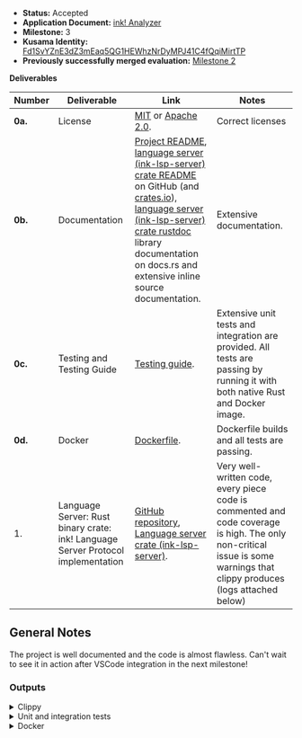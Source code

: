 - **Status:** Accepted
- **Application Document:** [ink! Analyzer](https://github.com/w3f/Grants-Program/blob/master/applications/ink-analyzer.md)
- **Milestone:** 3
- **Kusama Identity:** [Fd1SvYZnE3dZ3mEaq5QG1HEWhzNrDyMPJ41C4fQqiMirtTP](https://sub.id/Fd1SvYZnE3dZ3mEaq5QG1HEWhzNrDyMPJ41C4fQqiMirtTP)
- **Previously successfully merged evaluation:** [Milestone 2](https://github.com/w3f/Grant-Milestone-Delivery/blob/master/evaluations/ink_analyzer_2_dsm-w3f.md)

**Deliverables**

| Number  | Deliverable                                                                      | Link                                                                                                                                                                                                                                                                                                                                                                                                                                                                | Notes                                                                                                                                                                    |
| ------- | -------------------------------------------------------------------------------- | ------------------------------------------------------------------------------------------------------------------------------------------------------------------------------------------------------------------------------------------------------------------------------------------------------------------------------------------------------------------------------------------------------------------------------------------------------------------- | ------------------------------------------------------------------------------------------------------------------------------------------------------------------------ |
| **0a.** | License                                                                          | [MIT](https://github.com/ink-analyzer/ink-analyzer/blob/master/LICENSE-MIT) or [Apache 2.0](https://github.com/ink-analyzer/ink-analyzer/blob/master/LICENSE-APACHE).                                                                                                                                                                                                                                                                                               | Correct licenses                                                                                                                                                         |
| **0b.** | Documentation                                                                    | [Project README](https://github.com/ink-analyzer/ink-analyzer#readme), [language server (ink-lsp-server) crate README](https://github.com/ink-analyzer/ink-analyzer/tree/master/crates/lsp-server#readme) on GitHub (and [crates.io](https://crates.io/crates/ink-lsp-server)), [language server (ink-lsp-server) crate rustdoc](https://docs.rs/ink-lsp-server/latest/ink_lsp_server/) library documentation on docs.rs and extensive inline source documentation. | Extensive documentation.                                                                                                                                                 |
| **0c.** | Testing and Testing Guide                                                        | [Testing guide](https://github.com/ink-analyzer/ink-analyzer#testing).                                                                                                                                                                                                                                                                                                                                                                                              | Extensive unit tests and integration are provided. All tests are passing by running it with both native Rust and Docker image.                                           |
| **0d.** | Docker                                                                           | [Dockerfile](https://github.com/ink-analyzer/ink-analyzer/blob/master/Dockerfile).                                                                                                                                                                                                                                                                                                                                                                                  | Dockerfile builds and all tests are passing.                                                                                                                             |
| 1.      | Language Server: Rust binary crate: ink! Language Server Protocol implementation | [GitHub repository](https://github.com/ink-analyzer/ink-analyzer), [Language server crate (ink-lsp-server)](https://crates.io/crates/ink-lsp-server).                                                                                                                                                                                                                                                                                                               | Very well-written code, every piece code is commented and code coverage is high. The only non-critical issue is some warnings that clippy produces (logs attached below) |

## General Notes

The project is well documented and the code is almost flawless. Can't wait to see it in action after VSCode integration in the next milestone!

### Outputs

<details>
    <summary>Clippy</summary>

```bash
warning: variables can be used directly in the `format!` string
  --> crates/test-utils/src/lib.rs:28:36
   |
28 |     lsp_types::Url::from_file_path(format!("/test_data/{}.rs", location)).unwrap()
   |                                    ^^^^^^^^^^^^^^^^^^^^^^^^^^^^^^^^^^^^^
   |
   = help: for further information visit https://rust-lang.github.io/rust-clippy/master/index.html#uninlined_format_args
   = note: `#[warn(clippy::uninlined_format_args)]` on by default
help: change this to
   |
28 -     lsp_types::Url::from_file_path(format!("/test_data/{}.rs", location)).unwrap()
28 +     lsp_types::Url::from_file_path(format!("/test_data/{location}.rs")).unwrap()
   |

warning: `test-utils` (lib) generated 1 warning
    Checking ink-analyzer-ir v0.7.0 (/Users/dastan@enjin.io/Documents/dastan/evaluations/ink-analyzer/crates/ir)
    Checking ink-analyzer v0.6.1 (/Users/dastan@enjin.io/Documents/dastan/evaluations/ink-analyzer/crates/analyzer)
warning: variables can be used directly in the `format!` string
   --> crates/analyzer/src/analysis/completions.rs:141:50
    |
141 | ...                   .retain(|macro_kind| format!("{}", macro_kind).starts_with(prefix));
    |                                            ^^^^^^^^^^^^^^^^^^^^^^^^^
    |
    = help: for further information visit https://rust-lang.github.io/rust-clippy/master/index.html#uninlined_format_args
    = note: `#[warn(clippy::uninlined_format_args)]` on by default
help: change this to
    |
141 -                             .retain(|macro_kind| format!("{}", macro_kind).starts_with(prefix));
141 +                             .retain(|macro_kind| format!("{macro_kind}").starts_with(prefix));
    |

warning: variables can be used directly in the `format!` string
   --> crates/analyzer/src/analysis/completions.rs:311:48
    |
311 | ...                   .retain(|arg_kind| format!("{}", arg_kind).starts_with(prefix));
    |                                          ^^^^^^^^^^^^^^^^^^^^^^^
    |
    = help: for further information visit https://rust-lang.github.io/rust-clippy/master/index.html#uninlined_format_args
help: change this to
    |
311 -                             .retain(|arg_kind| format!("{}", arg_kind).starts_with(prefix));
311 +                             .retain(|arg_kind| format!("{arg_kind}").starts_with(prefix));
    |

warning: variables can be used directly in the `format!` string
   --> crates/analyzer/src/analysis/diagnostics/utils.rs:131:25
    |
131 |                         format!("Unknown ink! attribute argument: '{}'.", arg_name_text)
    |                         ^^^^^^^^^^^^^^^^^^^^^^^^^^^^^^^^^^^^^^^^^^^^^^^^^^^^^^^^^^^^^^^^
    |
    = help: for further information visit https://rust-lang.github.io/rust-clippy/master/index.html#uninlined_format_args
help: change this to
    |
131 -                         format!("Unknown ink! attribute argument: '{}'.", arg_name_text)
131 +                         format!("Unknown ink! attribute argument: '{arg_name_text}'.")
    |

warning: variables can be used directly in the `format!` string
   --> crates/analyzer/src/analysis/diagnostics/utils.rs:148:42
    |
148 | ...                   message: format!("`{}` argument shouldn't have a value.", arg_name_text),
    |                                ^^^^^^^^^^^^^^^^^^^^^^^^^^^^^^^^^^^^^^^^^^^^^^^^^^^^^^^^^^^^^^^
    |
    = help: for further information visit https://rust-lang.github.io/rust-clippy/master/index.html#uninlined_format_args
help: change this to
    |
148 -                                 message: format!("`{}` argument shouldn't have a value.", arg_name_text),
148 +                                 message: format!("`{arg_name_text}` argument shouldn't have a value."),
    |

warning: variables can be used directly in the `format!` string
   --> crates/analyzer/src/analysis/diagnostics/utils.rs:220:42
    |
220 |   ...                   message: format!(
    |  ________________________________^
221 | | ...                       "`{}` argument should have a `boolean` (`bool`) value.",
222 | | ...                       arg_name_text
223 | | ...                   ),
    | |_______________________^
    |
    = help: for further information visit https://rust-lang.github.io/rust-clippy/master/index.html#uninlined_format_args

warning: variables can be used directly in the `format!` string
   --> crates/analyzer/src/analysis/diagnostics/utils.rs:238:42
    |
238 |   ...                   message: format!(
    |  ________________________________^
239 | | ...                       "`{}` argument should have a `path` (e.g `my::env::Types`) value.",
240 | | ...                       arg_name_text
241 | | ...                   ),
    | |_______________________^
    |
    = help: for further information visit https://rust-lang.github.io/rust-clippy/master/index.html#uninlined_format_args

warning: variables can be used directly in the `format!` string
   --> crates/analyzer/src/analysis/diagnostics/utils.rs:467:41
    |
467 | ...                   format!("`ink! {}`", arg_kind)
    |                       ^^^^^^^^^^^^^^^^^^^^^^^^^^^^^^
    |
    = help: for further information visit https://rust-lang.github.io/rust-clippy/master/index.html#uninlined_format_args
help: change this to
    |
467 -                                         format!("`ink! {}`", arg_kind)
467 +                                         format!("`ink! {arg_kind}`")
    |

warning: variables can be used directly in the `format!` string
   --> crates/analyzer/src/analysis/diagnostics/utils.rs:470:41
    |
470 | ...                   format!("`ink! {}`", macro_kind)
    |                       ^^^^^^^^^^^^^^^^^^^^^^^^^^^^^^^^
    |
    = help: for further information visit https://rust-lang.github.io/rust-clippy/master/index.html#uninlined_format_args
help: change this to
    |
470 -                                         format!("`ink! {}`", macro_kind)
470 +                                         format!("`ink! {macro_kind}`")
    |

warning: variables can be used directly in the `format!` string
   --> crates/analyzer/src/analysis/diagnostics/utils.rs:543:45
    |
543 | ...                   format!("argument `{}`", arg_kind,)
    |                       ^^^^^^^^^^^^^^^^^^^^^^^^^^^^^^^^^^^
    |
    = help: for further information visit https://rust-lang.github.io/rust-clippy/master/index.html#uninlined_format_args
help: change this to
    |
543 -                                             format!("argument `{}`", arg_kind,)
543 +                                             format!("argument `{arg_kind}`",)
    |

warning: variables can be used directly in the `format!` string
   --> crates/analyzer/src/analysis/diagnostics/utils.rs:546:45
    |
546 | ...                   format!("macro `{}`", macro_kind)
    |                       ^^^^^^^^^^^^^^^^^^^^^^^^^^^^^^^^^
    |
    = help: for further information visit https://rust-lang.github.io/rust-clippy/master/index.html#uninlined_format_args
help: change this to
    |
546 -                                             format!("macro `{}`", macro_kind)
546 +                                             format!("macro `{macro_kind}`")
    |

warning: variables can be used directly in the `format!` string
  --> crates/analyzer/src/analysis/diagnostics/event.rs:95:42
   |
95 |   ...                   message: format!(
   |  ________________________________^
96 | | ...                       "`{}` attributes on event fields are not supported.",
97 | | ...                       attr
98 | | ...                   ),
   | |_______________________^
   |
   = help: for further information visit https://rust-lang.github.io/rust-clippy/master/index.html#uninlined_format_args
```

</details>

<details>

  <summary>Unit and integration tests</summary>

```bash
running 132 tests
test analysis::diagnostics::chain_extension::tests::invalid_quasi_direct_descendant_fails ... ok
test analysis::actions::tests::ast_item_actions_works ... ok
test analysis::diagnostics::chain_extension::tests::invalid_trait_properties_fails ... ok
test analysis::diagnostics::chain_extension::tests::missing_error_code_type_fails ... ok
test analysis::completions::tests::macro_completions_works ... ok
test analysis::diagnostics::chain_extension::tests::multiple_error_code_types_fails ... ok
test analysis::diagnostics::chain_extension::tests::overlapping_ids_fails ... ok
test analysis::completions::tests::argument_completions_works ... ok
test analysis::actions::tests::ink_attribute_actions_works ... ok
test analysis::diagnostics::chain_extension::tests::one_error_code_type_works ... ok
test analysis::diagnostics::constructor::tests::ink_descendants_fails ... ok
test analysis::diagnostics::constructor::tests::missing_return_type_fails ... ok
test analysis::diagnostics::chain_extension::tests::valid_trait_properties_works ... ok
test analysis::diagnostics::constructor::tests::invalid_callable_fails ... ok
test analysis::diagnostics::chain_extension::tests::valid_quasi_direct_descendant_works ... ok
test analysis::diagnostics::chain_extension::tests::invalid_trait_items_fails ... ok
test analysis::diagnostics::chain_extension::tests::non_overlapping_ids_works ... ok
test analysis::diagnostics::contract::tests::attribute_in_mod_body_fails ... ok
test analysis::diagnostics::constructor::tests::self_receiver_fails ... ok
test analysis::diagnostics::chain_extension::tests::valid_trait_items_works ... ok
test analysis::diagnostics::chain_extension::tests::compound_diagnostic_works ... ok
test analysis::diagnostics::contract::tests::invalid_quasi_direct_descendant_fails ... ok
test analysis::diagnostics::contract::tests::missing_constructor_fails ... ok
test analysis::diagnostics::contract::tests::missing_message_fails ... ok
test analysis::diagnostics::contract::tests::missing_storage_fails ... ok
test analysis::diagnostics::contract::tests::multiple_storage_items_fails ... ok
test analysis::diagnostics::contract::tests::multiple_wildcard_selectors_fails ... ok
test analysis::diagnostics::contract::tests::non_impl_parent_for_callables_fails ... ok
test analysis::diagnostics::contract::tests::non_mod_fails ... ok
test analysis::diagnostics::constructor::tests::valid_callable_works ... ok
test analysis::diagnostics::constructor::tests::no_self_receiver_works ... ok
test analysis::diagnostics::constructor::tests::no_ink_descendants_works ... ok
test analysis::diagnostics::constructor::tests::return_type_works ... ok
test analysis::actions::tests::is_focused_on_ast_item_declaration_works ... ok
test analysis::diagnostics::contract::tests::out_of_line_mod_fails ... ok
test analysis::diagnostics::constructor::tests::compound_diagnostic_works ... ok
test analysis::diagnostics::contract::tests::overlapping_selectors_fails ... ok
test analysis::diagnostics::contract::tests::root_items_not_in_root_fails ... ok
test analysis::diagnostics::contract::tests::one_or_multiple_constructors_works ... ok
test analysis::diagnostics::event::tests::cfg_field_fails ... ok
test analysis::diagnostics::contract::tests::impl_parent_for_callables_works ... ok
test analysis::diagnostics::event::tests::contract_parent_works ... ok
test analysis::diagnostics::event::tests::compound_diagnostic_works ... ok
test analysis::diagnostics::event::tests::ink_topic_field_works ... ok
test analysis::diagnostics::event::tests::non_contract_parent_fails ... ok
test analysis::diagnostics::event::tests::non_cfg_field_works ... ok
test analysis::diagnostics::event::tests::non_pub_struct_fails ... ok
test analysis::diagnostics::event::tests::non_topic_ink_field_fails ... ok
test analysis::diagnostics::event::tests::struct_with_generics_fails ... ok
test analysis::diagnostics::event::tests::pub_struct_works ... ok
test analysis::diagnostics::event::tests::struct_with_no_generics_works ... ok
test analysis::diagnostics::extension::tests::ink_descendants_fails ... ok
test analysis::diagnostics::extension::tests::invalid_method_fails ... ok
test analysis::diagnostics::contract::tests::one_or_no_wildcard_selectors_works ... ok
test analysis::diagnostics::extension::tests::compound_diagnostic_works ... ok
test analysis::diagnostics::extension::tests::no_ink_descendants_works ... ok
test analysis::diagnostics::extension::tests::self_receiver_fails ... ok
test analysis::diagnostics::file::tests::invalid_quasi_direct_descendant_fails ... ok
test analysis::diagnostics::file::tests::multiple_contract_definitions_fails ... ok
test analysis::diagnostics::file::tests::no_contract_definitions_works ... ok
test analysis::diagnostics::file::tests::one_contract_definition_works ... ok
test analysis::diagnostics::file::tests::valid_quasi_direct_descendant_works ... ok
test analysis::diagnostics::extension::tests::no_self_receiver_works ... ok
test analysis::diagnostics::extension::tests::valid_method_works ... ok
test analysis::diagnostics::contract::tests::non_overlapping_selectors_works ... ok
test analysis::diagnostics::contract::tests::inline_mod_works ... ok
test analysis::diagnostics::contract::tests::one_or_multiple_messages_works ... ok
test analysis::diagnostics::ink_impl::tests::invalid_quasi_direct_descendant_fails ... ok
test analysis::diagnostics::ink_impl::tests::missing_annotation_and_no_callables_fails ... ok
test analysis::diagnostics::ink_impl::tests::invalid_impl_properties_fails ... ok
test analysis::diagnostics::ink_impl::tests::non_impl_fails ... ok
test analysis::diagnostics::ink_impl::tests::non_impl_parent_for_callables_fails ... ok
test analysis::diagnostics::contract::tests::valid_quasi_direct_descendant_works ... ok
test analysis::diagnostics::ink_test::tests::compound_diagnostic_works ... ok
test analysis::diagnostics::ink_test::tests::fn_works ... ok
test analysis::diagnostics::ink_test::tests::ink_descendants_fails ... ok
test analysis::diagnostics::ink_test::tests::no_ink_descendants_works ... ok
test analysis::diagnostics::ink_test::tests::non_fn_fails ... ok
test analysis::diagnostics::contract::tests::one_storage_item_works ... ok
test analysis::diagnostics::message::tests::ink_descendants_fails ... ok
test analysis::diagnostics::ink_impl::tests::annotated_or_contains_callables_works ... ok
test analysis::diagnostics::message::tests::invalid_callable_fails ... ok
test analysis::diagnostics::message::tests::non_self_ref_receiver_fails ... ok
test analysis::diagnostics::ink_impl::tests::impl_works ... ok
test analysis::diagnostics::ink_impl::tests::impl_parent_for_callables_works ... ok
test analysis::diagnostics::message::tests::self_return_type_fails ... ok
test analysis::diagnostics::ink_impl::tests::valid_impl_properties_works ... ok
test analysis::diagnostics::storage::tests::compound_diagnostic_works ... ok
test analysis::diagnostics::storage::tests::contract_parent_works ... ok
test analysis::diagnostics::storage::tests::ink_descendants_fails ... ok
test analysis::diagnostics::storage::tests::no_ink_descendants_works ... ok
test analysis::diagnostics::storage::tests::non_contract_parent_fails ... ok
test analysis::diagnostics::storage::tests::non_pub_struct_fails ... ok
test analysis::diagnostics::storage::tests::pub_struct_works ... ok
test analysis::diagnostics::storage_item::tests::adt_works ... ok
test analysis::diagnostics::storage_item::tests::compound_diagnostic_works ... ok
test analysis::diagnostics::storage_item::tests::ink_descendants_fails ... ok
test analysis::diagnostics::storage_item::tests::no_ink_descendants_works ... ok
test analysis::diagnostics::storage_item::tests::non_adt_fails ... ok
test analysis::diagnostics::topic::tests::compound_diagnostic_works ... ok
test analysis::diagnostics::topic::tests::non_struct_field_fails ... ok
test analysis::diagnostics::topic::tests::struct_field_works ... ok
test analysis::diagnostics::ink_impl::tests::valid_quasi_direct_descendant_works ... ok
test analysis::diagnostics::trait_definition::tests::invalid_quasi_direct_descendant_fails ... ok
test analysis::diagnostics::trait_definition::tests::invalid_trait_items_fails ... ok
test analysis::diagnostics::trait_definition::tests::invalid_trait_properties_fails ... ok
test analysis::diagnostics::trait_definition::tests::missing_message_fails ... ok
test analysis::diagnostics::trait_definition::tests::multiple_messages_works ... ok
test analysis::diagnostics::trait_definition::tests::one_message_works ... ok
test analysis::diagnostics::message::tests::non_self_return_type_works ... ok
test analysis::diagnostics::trait_definition::tests::valid_quasi_direct_descendant_works ... ok
test analysis::diagnostics::message::tests::valid_callable_works ... ok
test analysis::diagnostics::message::tests::self_ref_receiver_works ... ok
test analysis::diagnostics::trait_definition::tests::compound_diagnostic_works ... ok
test analysis::diagnostics::utils::tests::duplicate_attributes_and_arguments_fails ... ok
test analysis::diagnostics::utils::tests::identifiers_not_prefixed_with_ink_works ... ok
test analysis::diagnostics::utils::tests::identifiers_prefixed_with_ink_fails ... ok
test analysis::diagnostics::utils::tests::conflicting_attributes_and_arguments_fails ... ok
test analysis::diagnostics::utils::tests::invalid_attribute_argument_format_and_value_type_fails ... ok
test analysis::diagnostics::utils::tests::known_ink_attributes_works ... ok
test analysis::diagnostics::utils::tests::unknown_ink_attributes_fails ... ok
test analysis::diagnostics::utils::tests::no_conflicting_attributes_and_arguments_works ... ok
test analysis::diagnostics::message::tests::no_ink_descendants_works ... ok
test analysis::diagnostics::utils::tests::no_duplicate_attributes_and_arguments_works ... ok
test analysis::diagnostics::utils::tests::valid_attribute_argument_format_and_value_type_works ... ok
test analysis::hover::tests::hover_works ... ok
test analysis::diagnostics::trait_definition::tests::valid_trait_properties_works ... ok
test analysis::diagnostics::message::tests::compound_diagnostic_works ... ok
test analysis::diagnostics::trait_definition::tests::valid_trait_items_works ... ok
test analysis::diagnostics::ink_impl::tests::compound_diagnostic_works ... ok
test analysis::diagnostics::contract::tests::root_items_in_root_works ... ok
test analysis::diagnostics::contract::tests::compound_diagnostic_works ... ok

test result: ok. 132 passed; 0 failed; 0 ignored; 0 measured; 0 filtered out; finished in 7.54s

     Running tests/actions.rs (target/debug/deps/actions-9b69adca190e239e)

running 1 test
test actions_works ... ok

test result: ok. 1 passed; 0 failed; 0 ignored; 0 measured; 0 filtered out; finished in 1.30s

     Running tests/completions.rs (target/debug/deps/completions-2fb385d575cb34b0)

running 1 test
test completions_works ... ok

test result: ok. 1 passed; 0 failed; 0 ignored; 0 measured; 0 filtered out; finished in 1.19s

     Running tests/diagnostics.rs (target/debug/deps/diagnostics-35a69d5da649290e)

running 1 test
test diagnostics_works ... ok

test result: ok. 1 passed; 0 failed; 0 ignored; 0 measured; 0 filtered out; finished in 4.56s

     Running tests/hover.rs (target/debug/deps/hover-78b56127e91559bc)

running 1 test
test hover_works ... ok

test result: ok. 1 passed; 0 failed; 0 ignored; 0 measured; 0 filtered out; finished in 1.42s

     Running unittests src/lib.rs (target/debug/deps/ink_analyzer_ir-8d6ce456156f44e8)

running 36 tests
test attrs::meta::separator::tests::cast_works ... ok
test attrs::meta::name::tests::cast_works ... ok
test chain_extension::tests::cast_works ... ok
test event::tests::cast_works ... ok
test attrs::utils::tests::parse_ink_args_works ... ok
test attrs::meta::value::tests::cast_works ... ok
test attrs::utils::tests::sort_ink_args_works ... ok
test ink_test::tests::cast_works ... ok
test extension::tests::cast_works ... ok
test file::tests::parse_works ... ok
test constructor::tests::cast_works ... ok
test selector::tests::cast_arg_works ... ok
test storage::tests::cast_works ... ok
test attrs::tests::cast_ink_attribute_works ... ok
test topic::tests::cast_works ... ok
test storage_item::tests::cast_works ... ok
test trait_definition::tests::cast_works ... ok
test tree::ast_ext::tests::parent_ast_item_works ... ok
test message::tests::cast_works ... ok
test tree::item_at_offset::tests::probable_and_normalized_parent_variants_works ... ok
test tree::utils::tests::ink_args_works ... ok
test tree::utils::tests::ink_attrs_ancestors_works ... ok
test tree::utils::tests::ink_arg_by_kind_works ... ok
test ink_impl::tests::cast_works ... ok
test tree::utils::tests::ink_attrs_closest_ancestors_works ... ok
test tree::utils::tests::ink_attrs_closest_descendants_works ... ok
test tree::utils::tests::ink_attrs_in_scope_works ... ok
test tree::utils::tests::ink_attrs_descendants_works ... ok
test tree::item_at_offset::tests::prev_and_next_token_variants_works ... ok
test tree::item_at_offset::tests::focused_token_and_affixes_works ... ok
test tree::utils::tests::ink_attrs_works ... ok
test selector::tests::compose_works ... ok
test tree::item_at_offset::tests::parent_variants_works ... ok
test tree::utils::tests::ink_impl_closest_descendants_works ... ok
test tree::utils::tests::ink_callable_closest_descendants_works ... ok
test contract::tests::cast_works ... ok

test result: ok. 36 passed; 0 failed; 0 ignored; 0 measured; 0 filtered out; finished in 0.03s

     Running unittests src/lib.rs (target/debug/deps/ink_analyzer_macro-fb4c468f082713c0)

running 13 tests
test from_ink_attribute::tests::struct_without_ink_attr_field_fails ... ok
test from_syntax::tests::struct_with_none_of_expected_fields_fails ... ok
test from_ast::tests::struct_without_ast_field_fails ... ok
test utils::tests::contains_field_works ... ok
test utils::tests::find_attribute_by_path_works ... ok
test from_syntax::tests::struct_with_syntax_field_works ... ok
test from_syntax::tests::struct_with_ast_field_works ... ok
test utils::tests::find_field_works ... ok
test from_ast::tests::struct_with_ast_field_works ... ok
test utils::tests::parse_struct_fields_works ... ok
test from_syntax::tests::struct_with_ink_attr_field_works ... ok
test from_ink_attribute::tests::struct_with_ink_attr_field_works ... ok
test from_ink_attribute::tests::optional_fields_works ... ok

test result: ok. 13 passed; 0 failed; 0 ignored; 0 measured; 0 filtered out; finished in 0.01s

     Running unittests src/lib.rs (target/debug/deps/ink_lsp_server-24199617d9fb7881)

running 17 tests
test dispatch::handlers::notification::tests::handle_did_change_text_document_works ... ok
test dispatch::handlers::notification::tests::handle_did_close_text_document_works ... ok
test dispatch::handlers::notification::tests::handle_did_open_text_document_works ... ok
test initialize::tests::server_capabilities_works ... ok
test memory::tests::memory_works ... ok
test initialize::tests::initialize_works ... ok
test dispatch::routers::notification::tests::request_router_works ... ok
test dispatch::routers::request::tests::request_router_works ... ok
test dispatch::handlers::request::tests::handle_completion_works ... ok
test translator::from_lsp::tests::offset_works ... ok
test translator::to_lsp::tests::position_works ... ok
test dispatch::actions::tests::publish_diagnostics_works ... ok
test dispatch::handlers::request::tests::handle_hover_works ... ok
test dispatch::handlers::request::tests::handle_code_action_works ... ok
test utils::tests::code_actions_kinds_works ... ok
test utils::tests::position_encoding_works ... ok
test dispatch::tests::main_loop_and_dispatcher_works ... ok

test result: ok. 17 passed; 0 failed; 0 ignored; 0 measured; 0 filtered out; finished in 0.01s

     Running unittests src/main.rs (target/debug/deps/ink_lsp_server-9baae7124d812d8b)

running 0 tests

test result: ok. 0 passed; 0 failed; 0 ignored; 0 measured; 0 filtered out; finished in 0.00s

     Running tests/actions.rs (target/debug/deps/actions-a68334fdf55e473c)

running 1 test
test actions_works ... ok

test result: ok. 1 passed; 0 failed; 0 ignored; 0 measured; 0 filtered out; finished in 7.47s

     Running tests/completions.rs (target/debug/deps/completions-7a5efa8c88c2963e)

running 1 test
test completions_works ... ok

test result: ok. 1 passed; 0 failed; 0 ignored; 0 measured; 0 filtered out; finished in 6.81s

     Running tests/diagnostics.rs (target/debug/deps/diagnostics-76f62205e26b96d8)

running 1 test
test diagnostics_works ... ok

test result: ok. 1 passed; 0 failed; 0 ignored; 0 measured; 0 filtered out; finished in 4.55s

     Running tests/hover.rs (target/debug/deps/hover-ce02a6d2c267a066)

running 1 test
test hover_works ... ok

test result: ok. 1 passed; 0 failed; 0 ignored; 0 measured; 0 filtered out; finished in 8.72s

     Running unittests src/lib.rs (target/debug/deps/test_utils-fc1fbe74d610e4ef)

running 1 test
test tests::offset_at_variants_works ... ok

test result: ok. 1 passed; 0 failed; 0 ignored; 0 measured; 0 filtered out; finished in 0.00s

   Doc-tests ink-analyzer

running 1 test
test src/lib.rs - (line 7) ... ok

test result: ok. 1 passed; 0 failed; 0 ignored; 0 measured; 0 filtered out; finished in 0.33s

   Doc-tests ink-analyzer-ir

running 1 test
test src/lib.rs - (line 7) ... ok

test result: ok. 1 passed; 0 failed; 0 ignored; 0 measured; 0 filtered out; finished in 0.21s

   Doc-tests ink-analyzer-macro

running 4 tests
test src/lib.rs - from_ink_attribute_derive (line 70) ... ok
test src/lib.rs - from_ast_derive (line 35) ... ok
test src/lib.rs - (line 6) ... ok
test src/lib.rs - from_syntax_derive (line 100) ... ok

test result: ok. 4 passed; 0 failed; 0 ignored; 0 measured; 0 filtered out; finished in 0.91s

   Doc-tests ink-lsp-server

running 0 tests

test result: ok. 0 passed; 0 failed; 0 ignored; 0 measured; 0 filtered out; finished in 0.00s

   Doc-tests test-utils

running 0 tests

test result: ok. 0 passed; 0 failed; 0 ignored; 0 measured; 0 filtered out; finished in 0.00s
```

</details>

<details>

<summary>Docker</summary>

```bash
> docker build -t ink-analyzer .

 => exporting to image                                                                                                             0.0s
 => => exporting layers                                                                                                            0.0s
 => => writing image sha256:f64cf8672748a96a6258864e5f85fb6d27b0c0c131fd1ae6c601934028801c6a                                       0.0s
 => => naming to docker.io/library/ink-analyzer
```

</details>
